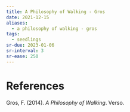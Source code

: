 ```yaml
---
title: A Philosophy of Walking - Gros
date: 2021-12-15
aliases:
  - a philosophy of walking - gros
tags:
  - seedlings
sr-due: 2023-01-06
sr-interval: 3
sr-ease: 250
---
```




# References

Gros, F. (2014). *A Philosophy of Walking*. Verso.

